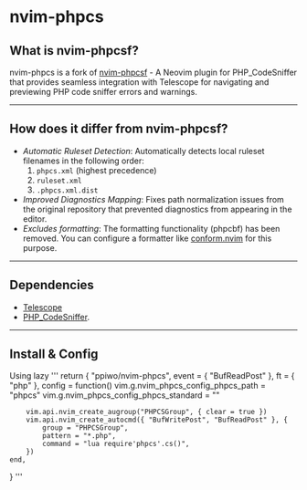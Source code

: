 # nvim-phpcs

## What is nvim-phpcsf?
nvim-phpcs is a fork of [nvim-phpcsf](https://github.com/praem90/nvim-phpcsf) - A Neovim plugin for PHP_CodeSniffer that provides seamless integration with Telescope for navigating and previewing PHP code sniffer errors and warnings.

---

## How does it differ from nvim-phpcsf?
- *Automatic Ruleset Detection*: Automatically detects local ruleset filenames in the following order:
  1. `phpcs.xml` (highest precedence)
  2. `ruleset.xml`
  3. `.phpcs.xml.dist`
- *Improved Diagnostics Mapping*: Fixes path normalization issues from the original repository that prevented diagnostics from appearing in the editor.
- *Excludes formatting*: The formatting functionality (phpcbf) has been removed. You can configure a formatter like [conform.nvim](https://github.com/stevearc/conform.nvim) for this purpose.

---

## Dependencies
- [Telescope](https://github.com/nvim-telescope/telescope.nvim)
- [PHP_CodeSniffer](https://github.com/squizlabs/PHP_CodeSniffer).

---

## Install & Config
Using lazy
'''
return {
	"ppiwo/nvim-phpcs",
	event = { "BufReadPost" },
	ft = { "php" },
	config = function()
		vim.g.nvim_phpcs_config_phpcs_path = "phpcs"
		vim.g.nvim_phpcs_config_phpcs_standard = ""

		vim.api.nvim_create_augroup("PHPCSGroup", { clear = true })
		vim.api.nvim_create_autocmd({ "BufWritePost", "BufReadPost" }, {
			group = "PHPCSGroup",
			pattern = "*.php",
			command = "lua require'phpcs'.cs()",
		})
	end,
}
'''
